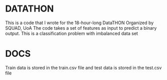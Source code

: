 # DATATHON
This is a code that I wrote for the 18-hour-long DataTHON Organized by SQUAD, UoA
The code takes a set of features as input to predict a binary output. This is a classification problem with imbalanced data set

# DOCS
Train data is stored in the train.csv file and test data is stored in the test.csv file

